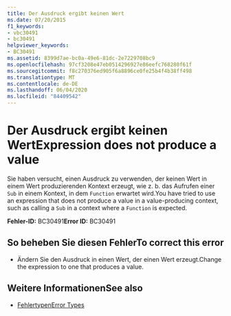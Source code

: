 ```yaml
---
title: Der Ausdruck ergibt keinen Wert
ms.date: 07/20/2015
f1_keywords:
- vbc30491
- bc30491
helpviewer_keywords:
- BC30491
ms.assetid: 8399d7ae-bc0a-49e6-81dc-2e7229708bc9
ms.openlocfilehash: 97cf3208e47eb0514296927e86eefc768280f61f
ms.sourcegitcommit: f8c270376ed905f6a8896ce0fe25b4f4b38ff498
ms.translationtype: MT
ms.contentlocale: de-DE
ms.lasthandoff: 06/04/2020
ms.locfileid: "84409542"
---
```

# <a name="expression-does-not-produce-a-value"></a><span data-ttu-id="b125b-102">Der Ausdruck ergibt keinen Wert</span><span class="sxs-lookup"><span data-stu-id="b125b-102">Expression does not produce a value</span></span>
<span data-ttu-id="b125b-103">Sie haben versucht, einen Ausdruck zu verwenden, der keinen Wert in einem Wert produzierenden Kontext erzeugt, wie z. b. das Aufrufen einer `Sub` in einem Kontext, in dem `Function` erwartet wird.</span><span class="sxs-lookup"><span data-stu-id="b125b-103">You have tried to use an expression that does not produce a value in a value-producing context, such as calling a `Sub` in a context where a `Function` is expected.</span></span>  
  
 <span data-ttu-id="b125b-104">**Fehler-ID:** BC30491</span><span class="sxs-lookup"><span data-stu-id="b125b-104">**Error ID:** BC30491</span></span>  
  
## <a name="to-correct-this-error"></a><span data-ttu-id="b125b-105">So beheben Sie diesen Fehler</span><span class="sxs-lookup"><span data-stu-id="b125b-105">To correct this error</span></span>  
  
- <span data-ttu-id="b125b-106">Ändern Sie den Ausdruck in einen Wert, der einen Wert erzeugt.</span><span class="sxs-lookup"><span data-stu-id="b125b-106">Change the expression to one that produces a value.</span></span>  
  
## <a name="see-also"></a><span data-ttu-id="b125b-107">Weitere Informationen</span><span class="sxs-lookup"><span data-stu-id="b125b-107">See also</span></span>

- [<span data-ttu-id="b125b-108">Fehlertypen</span><span class="sxs-lookup"><span data-stu-id="b125b-108">Error Types</span></span>](../../programming-guide/language-features/error-types.md)

